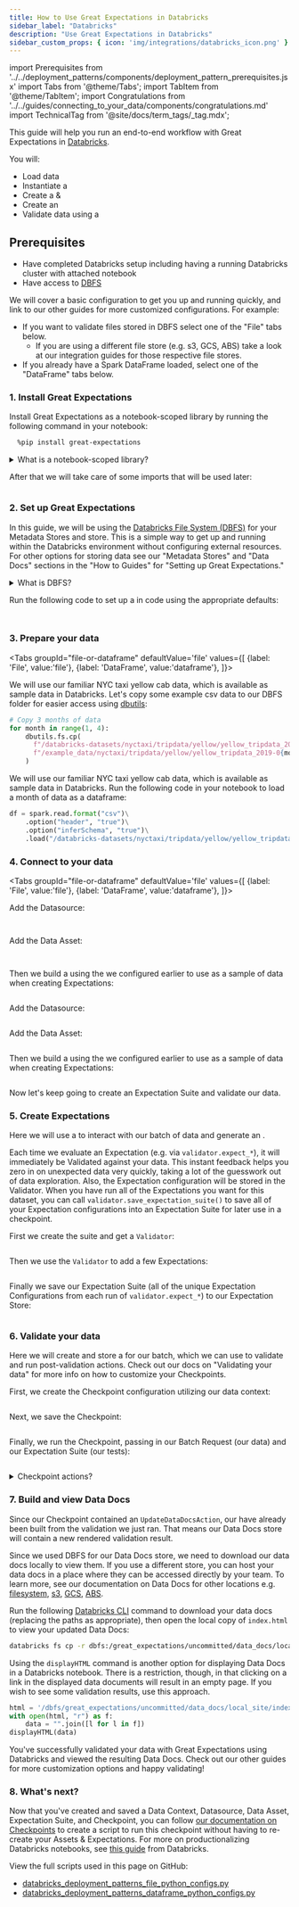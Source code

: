 ```yaml
---
title: How to Use Great Expectations in Databricks
sidebar_label: "Databricks"
description: "Use Great Expectations in Databricks"
sidebar_custom_props: { icon: 'img/integrations/databricks_icon.png' }
---
```


import Prerequisites from '../../deployment_patterns/components/deployment_pattern_prerequisites.jsx'
import Tabs from '@theme/Tabs';
import TabItem from '@theme/TabItem';
import Congratulations from '../../guides/connecting_to_your_data/components/congratulations.md'
import TechnicalTag from '@site/docs/term_tags/_tag.mdx';

This guide will help you run an end-to-end workflow with Great Expectations in [Databricks](https://databricks.com/).

You will:
  - Load data
  - Instantiate a <TechnicalTag tag="data_context" text="Data Context" />
  - Create a <TechnicalTag tag="datasource" text="Datasource" /> & <TechnicalTag tag="data_asset" text="Data Asset" />
  - Create an <TechnicalTag tag="expectation_suite" text="Expectation Suite" />
  - Validate data using a <TechnicalTag tag="checkpoint" text="Checkpoint" />

## Prerequisites

<Prerequisites>

- Have completed Databricks setup including having a running Databricks cluster with attached notebook
- Have access to [DBFS](https://docs.databricks.com/dbfs/index.html)

</Prerequisites>


We will cover a basic configuration to get you up and running quickly, and link to our other guides for more customized configurations. For example:
  - If you want to validate files stored in DBFS select one of the "File" tabs below.
    - If you are using a different file store (e.g. s3, GCS, ABS) take a look at our integration guides for those respective file stores.
  - If you already have a Spark DataFrame loaded, select one of the "DataFrame" tabs below.

### 1. Install Great Expectations

Install Great Expectations as a notebook-scoped library by running the following command in your notebook:
```bash
  %pip install great-expectations
  ```

<details>
  <summary>What is a notebook-scoped library?</summary>
A notebook-scoped library is what it sounds like - "custom Python environments that are specific to a notebook." You can also install a library at the cluster or workspace level. See the <a href="https://docs.databricks.com/libraries/index.html">Databricks documentation on Libraries</a> for more information.
</details>

After that we will take care of some imports that will be used later:

```python name="tests/integration/docusaurus/deployment_patterns/databricks_deployment_patterns_file_python_configs.py imports"
```

### 2. Set up Great Expectations

In this guide, we will be using the [Databricks File System (DBFS)](https://docs.databricks.com/data/databricks-file-system.html) for your Metadata Stores and <TechnicalTag tag="data_docs" text="Data Docs"/> store. This is a simple way to get up and running within the Databricks environment without configuring external resources. For other options for storing data see our "Metadata Stores" and "Data Docs" sections in the "How to Guides" for "Setting up Great Expectations."

  <details>
    <summary>What is DBFS?</summary>
    Paraphrased from the Databricks docs: DBFS is a distributed file system mounted into a Databricks workspace and available on Databricks clusters. Files on DBFS can be written and read as if they were on a local filesystem, just by <a href="https://docs.databricks.com/data/databricks-file-system.html#local-file-apis">adding the /dbfs/ prefix to the path</a>. It is also persisted to object storage, so you won’t lose data after you terminate a cluster. See the Databricks documentation for best practices including mounting object stores.
  </details>

Run the following code to set up a <TechnicalTag tag="data_context" text="Data Context"/> in code using the appropriate defaults:

```python name="tests/integration/docusaurus/deployment_patterns/databricks_deployment_patterns_file_python_configs.py choose context_root_dir"
```

```python name="tests/integration/docusaurus/deployment_patterns/databricks_deployment_patterns_file_python_configs.py set up context"
```

### 3. Prepare your data

<Tabs
  groupId="file-or-dataframe"
  defaultValue='file'
  values={[
  {label: 'File', value:'file'},
  {label: 'DataFrame', value:'dataframe'},
  ]}>
  <TabItem value="file">

We will use our familiar NYC taxi yellow cab data, which is available as sample data in Databricks. Let's copy some example csv data to our DBFS folder for easier access using [dbutils](https://docs.databricks.com/dev-tools/databricks-utils.html):

```python
# Copy 3 months of data
for month in range(1, 4):
    dbutils.fs.cp(
      f"/databricks-datasets/nyctaxi/tripdata/yellow/yellow_tripdata_2019-0{month}.csv.gz",
      f"/example_data/nyctaxi/tripdata/yellow/yellow_tripdata_2019-0{month}.csv.gz"
    )
```

  </TabItem>

  <TabItem value="dataframe">

We will use our familiar NYC taxi yellow cab data, which is available as sample data in Databricks. Run the following code in your notebook to load a month of data as a dataframe:

```python
df = spark.read.format("csv")\
    .option("header", "true")\
    .option("inferSchema", "true")\
    .load("/databricks-datasets/nyctaxi/tripdata/yellow/yellow_tripdata_2019-01.csv.gz")
```

  </TabItem>
</Tabs>

### 4. Connect to your data

<Tabs
  groupId="file-or-dataframe"
  defaultValue='file'
  values={[
  {label: 'File', value:'file'},
  {label: 'DataFrame', value:'dataframe'},
  ]}>
  <TabItem value="file">

Add the Datasource:
```python name="tests/integration/docusaurus/deployment_patterns/databricks_deployment_patterns_file_python_configs.py choose base directory"
```
```python name="tests/integration/docusaurus/deployment_patterns/databricks_deployment_patterns_file_python_configs.py add datasource"
```

Add the Data Asset:
```python name="tests/integration/docusaurus/deployment_patterns/databricks_deployment_patterns_file_python_configs.py choose batching regex"
```
```python name="tests/integration/docusaurus/deployment_patterns/databricks_deployment_patterns_file_python_configs.py add data asset"
```

Then we build a <TechnicalTag tag="batch_request" text="Batch Request" /> using the <TechnicalTag tag="data_asset" text="Data Asset" /> we configured earlier to use as a sample of data when creating Expectations:
```python name="tests/integration/docusaurus/deployment_patterns/databricks_deployment_patterns_file_python_configs.py build batch request"
```

  </TabItem>

  <TabItem value="dataframe">

Add the Datasource:
```python name="tests/integration/docusaurus/deployment_patterns/databricks_deployment_patterns_dataframe_python_configs.py add datasource"
```

Add the Data Asset:
```python name="tests/integration/docusaurus/deployment_patterns/databricks_deployment_patterns_dataframe_python_configs.py add data asset"
```

Then we build a <TechnicalTag tag="batch_request" text="Batch Request" /> using the <TechnicalTag tag="data_asset" text="Data Asset" /> we configured earlier to use as a sample of data when creating Expectations:
```python name="tests/integration/docusaurus/deployment_patterns/databricks_deployment_patterns_dataframe_python_configs.py build batch request"
```

  </TabItem>
</Tabs>


<Congratulations />
Now let's keep going to create an Expectation Suite and validate our data.

### 5. Create Expectations

Here we will use a <TechnicalTag tag="validator" text="Validator" /> to interact with our batch of data and generate an <TechnicalTag tag="expectation_suite" text="Expectation Suite" />.

Each time we evaluate an Expectation (e.g. via `validator.expect_*`), it will immediately be Validated against your data. This instant feedback helps you zero in on unexpected data very quickly, taking a lot of the guesswork out of data exploration. Also, the Expectation configuration will be stored in the Validator. When you have run all of the Expectations you want for this dataset, you can call `validator.save_expectation_suite()` to save all of your Expectation configurations into an Expectation Suite for later use in a checkpoint.

First we create the suite and get a `Validator`:
```python name="tests/integration/docusaurus/deployment_patterns/databricks_deployment_patterns_dataframe_python_configs.py get validator"
```

Then we use the `Validator` to add a few Expectations:
```python name="tests/integration/docusaurus/deployment_patterns/databricks_deployment_patterns_dataframe_python_configs.py add expectations"
```

Finally we save our Expectation Suite (all of the unique Expectation Configurations from each run of `validator.expect_*`) to our Expectation Store:
```python name="tests/integration/docusaurus/deployment_patterns/databricks_deployment_patterns_dataframe_python_configs.py save suite"
```

### 6. Validate your data

Here we will create and store a <TechnicalTag tag="checkpoint" text="Checkpoint"/> for our batch, which we can use to validate and run post-validation actions. Check out our docs on "Validating your data" for more info on how to customize your Checkpoints.

First, we create the Checkpoint configuration utilizing our data context:
```python name="tests/integration/docusaurus/deployment_patterns/databricks_deployment_patterns_file_python_configs.py checkpoint config"
```

Next, we save the Checkpoint:
```python name="tests/integration/docusaurus/deployment_patterns/databricks_deployment_patterns_file_python_configs.py add checkpoint config"
```

Finally, we run the Checkpoint, passing in our Batch Request (our data) and our Expectation Suite (our tests):
```python name="tests/integration/docusaurus/deployment_patterns/databricks_deployment_patterns_file_python_configs.py run checkpoint"
```

<details>
<summary>Checkpoint actions?</summary>

  In our Checkpoint configuration, we've included two important actions: `store_validation_result` & `update_data_docs`.

  `store_validation_result` saves your validation results from this Checkpoint run, allowing these results to be persisted for further use.

  `update_data_docs` builds Data Docs files for the validations run in this Checkpoint.

  Check out [our docs on Validating your data](https://docs.greatexpectations.io/docs/guides/validation/validate_data_overview) for more info on how to customize your Checkpoints.

  Also, to see the full Checkpoint configuration, you can run: <code>print(my_checkpoint.get_substituted_config().to_yaml_str())</code>
</details>

### 7. Build and view Data Docs

Since our Checkpoint contained an `UpdateDataDocsAction`, our <TechnicalTag tag="data_docs" text="Data Docs" /> have already been built from the validation we just ran. That means our Data Docs store will contain a new rendered validation result.

Since we used DBFS for our Data Docs store, we need to download our data docs locally to view them. If you use a different store, you can host your data docs in a place where they can be accessed directly by your team. To learn more, see our documentation on Data Docs for other locations e.g. [filesystem](../../guides/setup/configuring_data_docs/how_to_host_and_share_data_docs_on_a_filesystem.md), [s3](../../guides/setup/configuring_data_docs/how_to_host_and_share_data_docs_on_amazon_s3.md), [GCS](../../guides/setup/configuring_data_docs/how_to_host_and_share_data_docs_on_gcs.md), [ABS](../../guides/setup/configuring_data_docs/how_to_host_and_share_data_docs_on_azure_blob_storage.md).

Run the following [Databricks CLI](https://docs.databricks.com/dev-tools/cli/index.html) command to download your data docs (replacing the paths as appropriate), then open the local copy of `index.html` to view your updated Data Docs:
```bash
databricks fs cp -r dbfs:/great_expectations/uncommitted/data_docs/local_site/ great_expectations/uncommitted/data_docs/local_site/
```

Using the `displayHTML` command is another option for displaying Data Docs in a Databricks notebook. There is a restriction, though, in that clicking on a link in the displayed data documents will result in an empty page. If you wish to see some validation results, use this approach.

```python 
html = '/dbfs/great_expectations/uncommitted/data_docs/local_site/index.html'
with open(html, "r") as f:
    data = "".join([l for l in f])
displayHTML(data)
```

You've successfully validated your data with Great Expectations using Databricks and viewed the resulting Data Docs. Check out our other guides for more customization options and happy validating!

### 8. What's next?

Now that you've created and saved a Data Context, Datasource, Data Asset, Expectation Suite, and Checkpoint, you can follow [our documentation on Checkpoints](https://docs.greatexpectations.io/docs/guides/validation/how_to_validate_data_by_running_a_checkpoint) 
to create a script to run this checkpoint without having to re-create your Assets & Expectations. For more on productionalizing Databricks notebooks, see [this guide](https://www.databricks.com/blog/2022/06/25/software-engineering-best-practices-with-databricks-notebooks.html) from Databricks.

View the full scripts used in this page on GitHub:

- [databricks_deployment_patterns_file_python_configs.py](https://github.com/great-expectations/great_expectations/blob/develop/tests/integration/docusaurus/deployment_patterns/databricks_deployment_patterns_file_python_configs.py)
- [databricks_deployment_patterns_dataframe_python_configs.py](https://github.com/great-expectations/great_expectations/blob/develop/tests/integration/docusaurus/deployment_patterns/databricks_deployment_patterns_dataframe_python_configs.py)